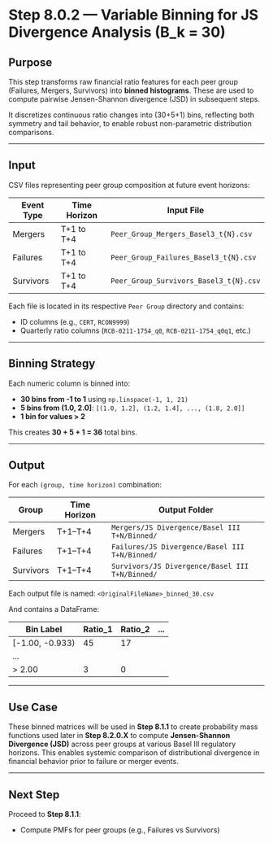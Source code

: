 # Step 8.0.2 — Variable Binning for JS Divergence Analysis (B_k = 30)

## Purpose

This step transforms raw financial ratio features for each peer group (Failures, Mergers, Survivors) into **binned histograms**. These are used to compute pairwise Jensen-Shannon divergence (JSD) in subsequent steps.

It discretizes continuous ratio changes into (30+5+1) bins, reflecting both symmetry and tail behavior, to enable robust non-parametric distribution comparisons.

---

## Input

CSV files representing peer group composition at future event horizons:

| Event Type | Time Horizon | Input File |
|------------|--------------|-------------|
| Mergers    | T+1 to T+4    | `Peer_Group_Mergers_Basel3_t{N}.csv` |
| Failures   | T+1 to T+4    | `Peer_Group_Failures_Basel3_t{N}.csv` |
| Survivors  | T+1 to T+4    | `Peer_Group_Survivors_Basel3_t{N}.csv` |

Each file is located in its respective `Peer Group` directory and contains:
- ID columns (e.g., `CERT`, `RCON9999`)
- Quarterly ratio columns (`RCB-0211-1754_q0`, `RCB-0211-1754_q0q1`, etc.)

---

## Binning Strategy

Each numeric column is binned into:

- **30 bins from -1 to 1** using `np.linspace(-1, 1, 21)`
- **5 bins from (1.0, 2.0]**: `[(1.0, 1.2], (1.2, 1.4], ..., (1.8, 2.0]]`
- **1 bin for values > 2**

This creates **30 + 5 + 1 = 36** total bins.

---

## Output

For each `(group, time horizon)` combination:

| Group     | Time Horizon | Output Folder |
|-----------|--------------|----------------|
| Mergers   | T+1–T+4       | `Mergers/JS Divergence/Basel III T+N/Binned/` |
| Failures  | T+1–T+4       | `Failures/JS Divergence/Basel III T+N/Binned/` |
| Survivors | T+1–T+4       | `Survivors/JS Divergence/Basel III T+N/Binned/` |

Each output file is named: `<OriginalFileName>_binned_30.csv`


And contains a DataFrame:

| Bin Label        | Ratio_1 | Ratio_2 | ... |
|------------------|---------|---------|-----|
| [-1.00, -0.933)  |   45    |   17    |     |
| ...              |         |         |     |
| > 2.00           |    3    |    0    |     |

---

## Use Case

These binned matrices will be used in **Step 8.1.1** to create probability mass functions used later in **Step 8.2.0.X** to compute **Jensen-Shannon Divergence (JSD)** across peer groups at various Basel III regulatory horizons. This enables systemic comparison of distributional divergence in financial behavior prior to failure or merger events.

---

## Next Step

Proceed to **Step 8.1.1**:
- Compute PMFs for peer groups (e.g., Failures vs Survivors)

